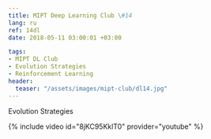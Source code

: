 ```yaml
---
title: MIPT Deep Learning Club \#14
lang: ru
ref: 14dl
date: 2018-05-11 03:00:01 +03:00

tags:
- MIPT DL Club
- Evolution Strategies
- Reinforcement Learning
header:
  teaser: "/assets/images/mipt-club/dl14.jpg"
---
```


Evolution Strategies

{% include video id="8jKC95KklT0" provider="youtube" %}
